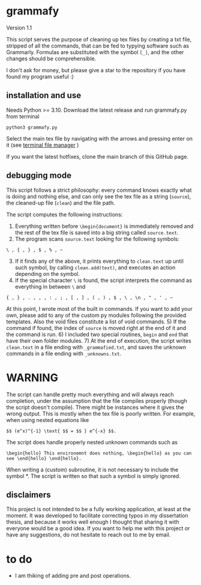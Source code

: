 # grammafy

Version 1.1

This script serves the purpose of cleaning up tex files by creating a txt file, stripped of all the commands, that can be fed to typying software such as Grammarly. Formulas are substituted with the symbol `[_]`, and the other changes should be comprehensible.

I don't ask for money, but please give a star to the repository if you have found my program useful :)

## installation and use

Needs Python >= 3.10. Download the latest release and run grammafy.py from terminal
```
python3 grammafy.py
```
Select the main tex file by navigating with the arrows and pressing enter on it (see [terminal file manager](https://github.com/ttoommxx/pylePicker) )

If you want the latest hotfixes, clone the main branch of this GitHub page.

## debugging mode

This script follows a strict philosophy: every command knows exactly what is doing and nothing else, and can only see the tex file as a string (`source`), the cleaned-up file (`clean`) and the file path.

The script computes the following instructions:
1) Everything written before `\begin{document}` is immediately removed and the rest of the tex file is saved into a big string called `source.text`.
2) The program scans `source.text` looking for the following symbols:
```
\ , { , } , $ , % , ~
```
3) If it finds any of the above, it prints everything to `clean.text` up until such symbol, by calling `clean.add(text)`, and executes an action depending on the symbol.
4) If the special character ``\`` is found, the script interprets the command as everything in between `\` and
```
{ , } , . , , , : , ; , [ , ] , ( , ) , $ , \ , \n , " , ' , ~
```
At this point, I wrote most of the built in commands. If you want to add your own, please add to any of the custom py modules following the provided templates. Also the void files constitute a list of void commands.
5) If the command if found, the index of `source` is moved right at the end of it and the command is run.
6) I included two special routines, `begin` and `end` that have their own folder modules.
7) At the end of execution, the script writes `clean.text` in a file ending with `_grammafied.txt`, and saves the unknown commands in a file ending with `_unknowns.txt`.

# WARNING

The script can handle pretty much everything and will always reach completion, under the assumption that the file compiles properly (though the script doesn't compile). There might be instances where it gives the wrong output. This is mostly when the tex file is poorly written. For example, when using nested equations like
```
$$ (e^x)^{-1} \text{ $$ = $$ } e^{-x} $$. 
```
The script does handle properly nested unknown commands such as
```
\begin{hello} This environemnt does nothing, \begin{hello} as you can see \end{hello} \end{hello}.
```
When writing a (custom) subroutine, it is not necessary to include the symbol *. The script is written so that such a symbol is simply ignored.

## disclaimers

This project is not intended to be a fully working application, at least at the moment. It was developed to facilitate correcting typos in my dissertation thesis, and because it works well enough I thought that sharing it with everyone would be a good idea. If you want to help me with this project or have any suggestions, do not hesitate to reach out to me by email.

# to do

- I am thiking of adding pre and post operations.
